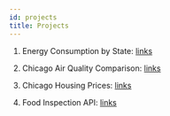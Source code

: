 ```yaml
---
id: projects
title: Projects
---
```


1. Energy Consumption by State: [links](https://github.com/dtmlinh/Energy-Search-Tool)

2. Chicago Air Quality Comparison: [links](https://github.com/dtmlinh/Air-Quality-Tool)

3. Chicago Housing Prices: [links](https://github.com/dtmlinh/ml-project)

4. Food Inspection API: [links](https://github.com/dtmlinh/food_inspection)
